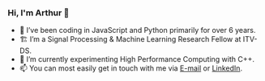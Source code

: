 ### Hi, I'm Arthur 👋

- 🔭 I’ve been coding in JavaScript and Python primarily for over 6 years.
- 🏗️ I’m a Signal Processing & Machine Learning Research Fellow at ITV-DS.
- 🌱 I’m currently experimenting High Performance Computing with C++.
- 📫 You can most easily get in touch with me via [E-mail](mailto:arthurgs2007@gmail.com) or [LinkedIn](https://www.linkedin.com/in/gonsalesarthur/).
